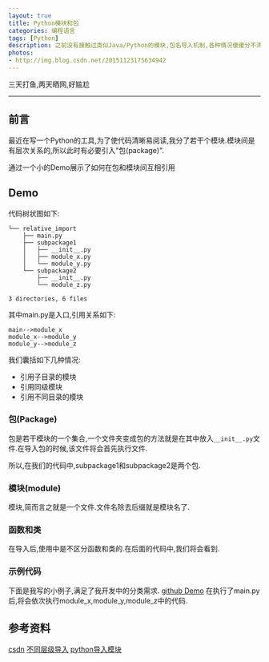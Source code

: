 ```yaml
---
layout: true
title: Python模块和包
categories: 编程语言
tags: [Python]
description: 之前没有接触过类似Java/Python的模块,包名导入机制,各种情况傻傻分不清.在此理清概念
photos:
- http://img.blog.csdn.net/20151123175634942
---
```


三天打鱼,两天晒网,好尴尬

---

<!--more-->

## 前言
最近在写一个Python的工具,为了使代码清晰易阅读,我分了若干个模块.模块间是有层次关系的,所以此时有必要引入"包(package)".

通过一个小的Demo展示了如何在包和模块间互相引用


## Demo
代码树状图如下:

```
└── relative_import
    ├── main.py
    ├── subpackage1
    │   ├── __init__.py
    │   ├── module_x.py
    │   └── module_y.py
    └── subpackage2
        ├── __init__.py
        └── module_z.py

3 directories, 6 files
```

其中main.py是入口,引用关系如下:
```
main-->module_x
module_x-->module_y
module_y-->module_z
```
我们囊括如下几种情况:
* 引用子目录的模块
* 引用同级模块
* 引用不同目录的模块

### 包(Package)
包是若干模块的一个集合,一个文件夹变成包的方法就是在其中放入`__init__.py`文件.在导入包的时候,该文件将会首先执行文件.

所以,在我们的代码中,subpackage1和subpackage2是两个包.

### 模块(module)
模块,简而言之就是一个文件.文件名除去后缀就是模块名了.

### 函数和类
在导入后,使用中是不区分函数和类的.在后面的代码中,我们将会看到.

### 示例代码
下面是我写的小例子,满足了我开发中的分类需求.
[github Demo](https://github.com/chengyi818/kata/tree/master/python/import_module/relative_import)
在执行了main.py后,将会依次执行module_x,module_y,module_z中的代码.


## 参考资料
[csdn](http://blog.csdn.net/leexide/article/details/39908279)
[不同层级导入](http://www.361way.com/python-import-dif-dir-module/4064.html)
[python导入模块](http://codingpy.com/article/python-import-101/)
